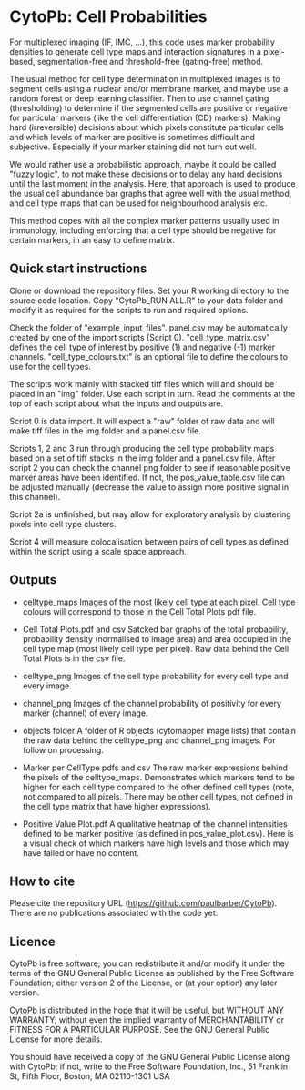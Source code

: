 # CytoPb: Cell Probabilities
For multiplexed imaging (IF, IMC, ...), this code uses marker probability densities to generate cell type maps and interaction signatures in a pixel-based, segmentation-free and threshold-free (gating-free) method.

The usual method for cell type determination in multiplexed images is to segment cells using a nuclear and/or membrane marker, and maybe use a random forest or deep learning classifier. Then to use channel gating (thresholding) to determine if the segmented cells are positive or negative for particular markers (like the cell differentiation (CD) markers). Making hard (irreversible) decisions about which pixels constitute particular cells and which levels of marker are positive is sometimes difficult and subjective. Especially if your marker staining did not turn out well.

We would rather use a probabilistic approach, maybe it could be called "fuzzy logic", to not make these decisions or to delay any hard decisions until the last moment in the analysis. Here, that approach is used to produce the usual cell abundance bar graphs that agree well with the usual method, and cell type maps that can be used for neighbourhood analysis etc.

This method copes with all the complex marker patterns usually used in immunology, including enforcing that a cell type should be negative for certain markers, in an easy to define matrix.

## Quick start instructions

Clone or download the repository files. Set your R working directory to the source code location. Copy "CytoPb_RUN ALL.R" to your data folder and modify it as required for the scripts to run and required options.

Check the folder of "example_input_files". panel.csv may be automatically created by one of the import scripts (Script 0). "cell_type_matrix.csv" defines the cell type of interest by positive (1) and negative (-1) marker channels. "cell_type_colours.txt" is an optional file to define the colours to use for the cell types.

The scripts work mainly with stacked tiff files which will and should be placed in an "img" folder. Use each script in turn. Read the comments at the top of each script about what the inputs and outputs are.

Script 0 is data import. It will expect a "raw" folder of raw data and will make tiff files in the img folder and a panel.csv file. 

Scripts 1, 2 and 3 run through producing the cell type probability maps based on a set of tiff stacks in the img folder and a panel.csv file. After script 2 you can check the channel png folder to see if reasonable positive marker areas have been identified. If not, the pos_value_table.csv file can be adjusted manually (decrease the value to assign more positive signal in this channel).

Script 2a is unfinished, but may allow for exploratory analysis by clustering pixels into cell type clusters.

Script 4 will measure colocalisation between pairs of cell types as defined within the script using a scale space approach.

## Outputs

* celltype_maps
Images of the most likely cell type at each pixel. Cell type colours will correspond to those in the Cell Total Plots pdf file.

* Cell Total Plots.pdf and csv
Satcked bar graphs of the total probability, probability density (normalised to image area) and area occupied in the cell type map (most likely cell type per pixel). Raw data behind the Cell Total Plots is in the csv file.

* celltype_png
Images of the cell type probability for every cell type and every image.

* channel_png
Images of the channel probability of positivity for every marker (channel) of every image.

* objects folder
A folder of R objects (cytomapper image lists) that contain the raw data behind the celltype_png and channel_png images. For follow on processing.

* Marker per CellType pdfs and csv
The raw marker expressions behind the pixels of the celltype_maps. Demonstrates which markers tend to be higher for each cell type compared to the other defined cell types (note, not compared to all pixels. There may be other cell types, not defined in the cell type matrix that have higher expressions).

* Positive Value Plot.pdf
A qualitative heatmap of the channel intensities defined to be marker positive (as defined in pos_value_plot.csv). Here is a visual check of which markers have high levels and those which may have failed or have no content.

## How to cite

Please cite the repository URL (https://github.com/paulbarber/CytoPb). There are no publications associated with the code yet. 


## Licence

CytoPb is free software; you can redistribute it and/or modify it under the terms of the GNU General Public License as published by the Free Software Foundation; either version 2 of the License, or (at your option) any later version.

CytoPb is distributed in the hope that it will be useful, but WITHOUT ANY WARRANTY; without even the implied warranty of MERCHANTABILITY or FITNESS FOR A PARTICULAR PURPOSE.  See the GNU General Public License for more details.

You should have received a copy of the GNU General Public License along with CytoPb; if not, write to the Free Software Foundation, Inc., 51 Franklin St, Fifth Floor, Boston, MA  02110-1301  USA
